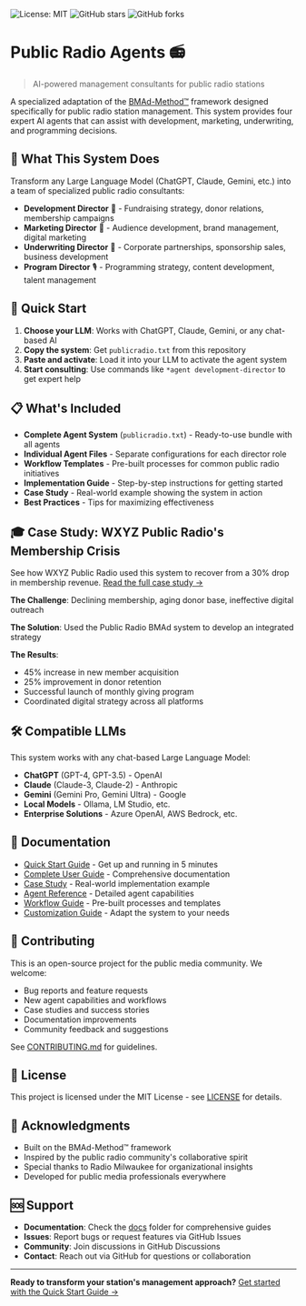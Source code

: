 ![License: MIT](https://img.shields.io/badge/License-MIT-yellow.svg)
![GitHub stars](https://img.shields.io/github/stars/yourusername/public-radio-agents)
![GitHub forks](https://img.shields.io/github/forks/yourusername/public-radio-agents)

# Public Radio Agents 📻

> AI-powered management consultants for public radio stations

A specialized adaptation of the [BMAd-Method™](https://github.com/bmad-code-org/BMAD-METHOD/tree/main) framework designed specifically for public radio station management. This system provides four expert AI agents that can assist with development, marketing, underwriting, and programming decisions.

## 🎯 What This System Does

Transform any Large Language Model (ChatGPT, Claude, Gemini, etc.) into a team of specialized public radio consultants:

- **Development Director** 💝 - Fundraising strategy, donor relations, membership campaigns
- **Marketing Director** 📢 - Audience development, brand management, digital marketing  
- **Underwriting Director** 🤝 - Corporate partnerships, sponsorship sales, business development
- **Program Director** 🎙️ - Programming strategy, content development, talent management

## 🚀 Quick Start

1. **Choose your LLM**: Works with ChatGPT, Claude, Gemini, or any chat-based AI
2. **Copy the system**: Get `publicradio.txt` from this repository
3. **Paste and activate**: Load it into your LLM to activate the agent system
4. **Start consulting**: Use commands like `*agent development-director` to get expert help

## 📋 What's Included

- **Complete Agent System** (`publicradio.txt`) - Ready-to-use bundle with all agents
- **Individual Agent Files** - Separate configurations for each director role
- **Workflow Templates** - Pre-built processes for common public radio initiatives
- **Implementation Guide** - Step-by-step instructions for getting started
- **Case Study** - Real-world example showing the system in action
- **Best Practices** - Tips for maximizing effectiveness

## 🎓 Case Study: WXYZ Public Radio's Membership Crisis

See how WXYZ Public Radio used this system to recover from a 30% drop in membership revenue. [Read the full case study →](docs/case-study.md)

**The Challenge**: Declining membership, aging donor base, ineffective digital outreach

**The Solution**: Used the Public Radio BMAd system to develop an integrated strategy

**The Results**: 
- 45% increase in new member acquisition
- 25% improvement in donor retention
- Successful launch of monthly giving program
- Coordinated digital strategy across all platforms

## 🛠️ Compatible LLMs

This system works with any chat-based Large Language Model:

- **ChatGPT** (GPT-4, GPT-3.5) - OpenAI
- **Claude** (Claude-3, Claude-2) - Anthropic  
- **Gemini** (Gemini Pro, Gemini Ultra) - Google
- **Local Models** - Ollama, LM Studio, etc.
- **Enterprise Solutions** - Azure OpenAI, AWS Bedrock, etc.

## 📖 Documentation

- [Quick Start Guide](docs/quick-start.md) - Get up and running in 5 minutes
- [Complete User Guide](docs/user-guide.md) - Comprehensive documentation
- [Case Study](docs/case-study.md) - Real-world implementation example
- [Agent Reference](docs/agent-reference.md) - Detailed agent capabilities
- [Workflow Guide](docs/workflows.md) - Pre-built processes and templates
- [Customization Guide](docs/customization.md) - Adapt the system to your needs

## 🤝 Contributing

This is an open-source project for the public media community. We welcome:

- Bug reports and feature requests
- New agent capabilities and workflows
- Case studies and success stories
- Documentation improvements
- Community feedback and suggestions

See [CONTRIBUTING.md](CONTRIBUTING.md) for guidelines.

## 📄 License

This project is licensed under the MIT License - see [LICENSE](LICENSE) for details.

## 🙏 Acknowledgments

- Built on the BMAd-Method™ framework
- Inspired by the public radio community's collaborative spirit
- Special thanks to Radio Milwaukee for organizational insights
- Developed for public media professionals everywhere

## 🆘 Support

- **Documentation**: Check the [docs](docs/) folder for comprehensive guides
- **Issues**: Report bugs or request features via GitHub Issues
- **Community**: Join discussions in GitHub Discussions
- **Contact**: Reach out via GitHub for questions or collaboration

---

**Ready to transform your station's management approach?** [Get started with the Quick Start Guide →](docs/quick-start.md)

